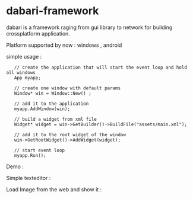 # dabari-framework
dabari is a framework raging from gui library to network for building crossplatform application.


Platform supported by now : windows , android 

simple usage :
           
	   // create the application that will start the event loop and hold all windows
	   App myapp;

	   // create one window with default params
	   Window* win = Window::New() ;

	   // add it to the application
	   myapp.AddWindow(win);

	   // build a widget from xml file
	   Widget* widget = win->GetBuilder()->BuildFile("assets/main.xml");

	   // add it to the root widget of the window
	   win->GetRootWidget()->AddWidget(widget);

   	   // start event loop 
   	   myapp.Run();



Demo :

 Simple texteditor :
    
 Load Image from the web and show it :




